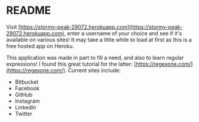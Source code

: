 # README

Visit [https://stormy-peak-29072.herokuapp.com](https://stormy-peak-29072.herokuapp.com), enter a username of your choice and see if it's available on various sites! It may take a little while to load at first as this is a free hosted app on Heroku.

This application was made in part to fill a need, and also to learn regular expressions! I found this great tutorial for the latter: [https://regexone.com/](https://regexone.com/).
Current sites include:
* Bitbucket
* Facebook
* GitHub
* Instagram
* LinkedIn
* Twitter
